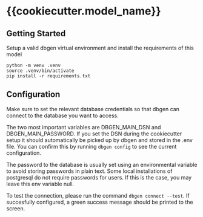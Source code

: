 # {{cookiecutter.model_name}}



## Getting Started
Setup a valid dbgen virtual environment and install the requirements of this model

```Console
python -m venv .venv
source .venv/bin/activate
pip install -r requirements.txt
```

## Configuration
Make sure to set the relevant database credentials so that dbgen can connect to the database you want to access.

The two most important variables are DBGEN_MAIN_DSN and DBGEN_MAIN_PASSWORD. If you set the DSN during the cookiecutter setup it should automatically be picked up by dbgen  and stored in the .env file. You can confirm this by running `dbgen config` to see the current configuration.

The password to the database is usually set using an environmental variable to avoid storing passwords in plain text. Some local installations of postgresql do not require passwords for users. If this is the case, you may leave this env variable null.

To test the connection, please run the command `dbgen connect --test`. If succesfully configured, a green success message should  be printed to the screen.